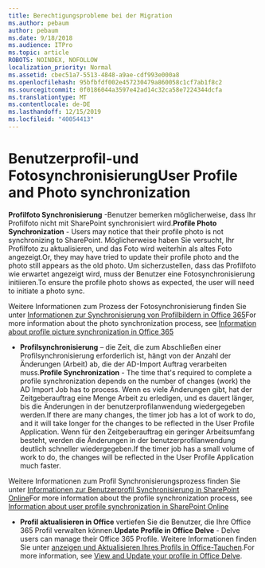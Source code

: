 ```yaml
---
title: Berechtigungsprobleme bei der Migration
ms.author: pebaum
author: pebaum
ms.date: 9/18/2018
ms.audience: ITPro
ms.topic: article
ROBOTS: NOINDEX, NOFOLLOW
localization_priority: Normal
ms.assetid: cbec51a7-5513-4848-a9ae-cdf993e000a8
ms.openlocfilehash: 95bfbfdf002e457230479a860058c1cf7ab1f8c2
ms.sourcegitcommit: 0f0186044a3597e42ad14c32ca58e7224344dcfa
ms.translationtype: MT
ms.contentlocale: de-DE
ms.lasthandoff: 12/15/2019
ms.locfileid: "40054413"
---
```

# <a name="user-profile-and-photo-synchronization"></a><span data-ttu-id="b27b5-102">Benutzerprofil-und Fotosynchronisierung</span><span class="sxs-lookup"><span data-stu-id="b27b5-102">User Profile and Photo synchronization</span></span>

 <span data-ttu-id="b27b5-103">**Profilfoto Synchronisierung** -Benutzer bemerken möglicherweise, dass Ihr Profilfoto nicht mit SharePoint synchronisiert wird.</span><span class="sxs-lookup"><span data-stu-id="b27b5-103">**Profile Photo Synchronization** - Users may notice that their profile photo is not synchronizing to SharePoint.</span></span> <span data-ttu-id="b27b5-104">Möglicherweise haben Sie versucht, Ihr Profilfoto zu aktualisieren, und das Foto wird weiterhin als altes Foto angezeigt.</span><span class="sxs-lookup"><span data-stu-id="b27b5-104">Or, they may have tried to update their profile photo and the photo still appears as the old photo.</span></span> <span data-ttu-id="b27b5-105">Um sicherzustellen, dass das Profilfoto wie erwartet angezeigt wird, muss der Benutzer eine Fotosynchronisierung initiieren.</span><span class="sxs-lookup"><span data-stu-id="b27b5-105">To ensure the profile photo shows as expected, the user will need to initiate a photo sync.</span></span> 
  
<span data-ttu-id="b27b5-106">Weitere Informationen zum Prozess der Fotosynchronisierung finden Sie unter [Informationen zur Synchronisierung von Profilbildern in Office 365](https://go.microsoft.com/fwlink/?linkid=2022634)</span><span class="sxs-lookup"><span data-stu-id="b27b5-106">For more information about the photo synchronization process, see [Information about profile picture synchronization in Office 365](https://go.microsoft.com/fwlink/?linkid=2022634)</span></span>
  
- <span data-ttu-id="b27b5-107">**Profilsynchronisierung** – die Zeit, die zum Abschließen einer Profilsynchronisierung erforderlich ist, hängt von der Anzahl der Änderungen (Arbeit) ab, die der AD-Import Auftrag verarbeiten muss.</span><span class="sxs-lookup"><span data-stu-id="b27b5-107">**Profile Synchronization** - The time that's required to complete a profile synchronization depends on the number of changes (work) the AD Import Job has to process.</span></span> <span data-ttu-id="b27b5-108">Wenn es viele Änderungen gibt, hat der Zeitgeberauftrag eine Menge Arbeit zu erledigen, und es dauert länger, bis die Änderungen in der benutzerprofilanwendung wiedergegeben werden.</span><span class="sxs-lookup"><span data-stu-id="b27b5-108">If there are many changes, the timer job has a lot of work to do, and it will take longer for the changes to be reflected in the User Profile Application.</span></span> <span data-ttu-id="b27b5-109">Wenn für den Zeitgeberauftrag ein geringer Arbeitsumfang besteht, werden die Änderungen in der benutzerprofilanwendung deutlich schneller wiedergegeben.</span><span class="sxs-lookup"><span data-stu-id="b27b5-109">If the timer job has a small volume of work to do, the changes will be reflected in the User Profile Application much faster.</span></span> 
  
<span data-ttu-id="b27b5-110">Weitere Informationen zum Profil Synchronisierungsprozess finden Sie unter [Informationen zur Benutzerprofil Synchronisierung in SharePoint Online](https://go.microsoft.com/fwlink/?linkid=2022639)</span><span class="sxs-lookup"><span data-stu-id="b27b5-110">For more information about the profile synchronization process, see [Information about user profile synchronization in SharePoint Online](https://go.microsoft.com/fwlink/?linkid=2022639)</span></span>
    
- <span data-ttu-id="b27b5-111">**Profil aktualisieren in Office** vertiefen Sie die Benutzer, die Ihre Office 365 Profil verwalten können.</span><span class="sxs-lookup"><span data-stu-id="b27b5-111">**Update Profile in Office Delve** - Delve users can manage their Office 365 Profile.</span></span> <span data-ttu-id="b27b5-112">Weitere Informationen finden Sie unter [anzeigen und Aktualisieren Ihres Profils in Office-Tauchen](https://support.office.com/article/View-and-update-your-profile-in-Office-Delve-4e84343b-eedf-45a1-aeb9-8627ccca14ba).</span><span class="sxs-lookup"><span data-stu-id="b27b5-112">For more information, see [View and Update your profile in Office Delve](https://support.office.com/article/View-and-update-your-profile-in-Office-Delve-4e84343b-eedf-45a1-aeb9-8627ccca14ba).</span></span>
    

